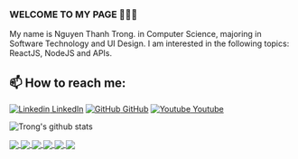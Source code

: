 ### WELCOME TO MY PAGE 👋👋👋
My name is Nguyen Thanh Trong. in Computer Science, majoring in Software Technology and UI Design. I am interested in the following topics: ReactJS, NodeJS and APIs.<br>
## 📫 How to reach me: 

[![Linkedin](https://i.stack.imgur.com/gVE0j.png) LinkedIn](https://www.linkedin.com/in/trongnguyen735/) [![GitHub](https://i.stack.imgur.com/tskMh.png) GitHub](https://github.com/trongeddy48/) [![Youtube](https://github.com/uvipen/introduction/blob/main/Youtube.png) Youtube](https://www.youtube.com/channel/UCkdugS2ZASDYRmkCzRup8wg)



![Trong's github stats](https://github-readme-stats-git-masterrstaa-rickstaa.vercel.app/api?username=trongeddy48&show_icons=true&theme=tokyonight&hide=contribs,prs,issues)

<a href="https://github.com/trongeddy48/WebEcommerce/">
  <!-- Change the `github-readme-stats.anuraghazra1.vercel.app` to `github-readme-stats.vercel.app`  -->
  <img align="center" src="https://github-readme-stats.anuraghazra1.vercel.app/api/pin/?username=trongeddy48&repo=WebEcommerce&theme=radical" />
</a>    
<a href="https://github.com/trongeddy48/PMTTN/">
  <!-- Change the `github-readme-stats.anuraghazra1.vercel.app` to `github-readme-stats.vercel.app`  -->
  <img align="center" src="https://github-readme-stats.anuraghazra1.vercel.app/api/pin/?username=trongeddy48&repo=PMTTN&theme=merko" />
</a>

<a href="https://github.com/trongeddy48/WebAPI_Movie/">
  <!-- Change the `github-readme-stats.anuraghazra1.vercel.app` to `github-readme-stats.vercel.app`  -->
  <img align="center" src="https://github-readme-stats.anuraghazra1.vercel.app/api/pin/?username=trongeddy48&repo=WebAPI_Movie&theme=gruvbox" />
</a>    
<a href="https://github.com/trongeddy48/Backend_node_GoodCare/">
  <!-- Change the `github-readme-stats.anuraghazra1.vercel.app` to `github-readme-stats.vercel.app`  -->
  <img align="center" src="https://github-readme-stats.anuraghazra1.vercel.app/api/pin/?username=trongeddy48&repo=Backend_node_GoodCare&theme=dark" />
</a>

<a href="https://github.com/trongeddy48/Frontend_react_GoodCare/">
  <!-- Change the `github-readme-stats.anuraghazra1.vercel.app` to `github-readme-stats.vercel.app`  -->
  <img align="center" src="https://github-readme-stats.anuraghazra1.vercel.app/api/pin/?username=trongeddy48&repo=Frontend_react_GoodCare&theme=onedark" />
</a>    
<a href="https://github.com/NguyenPhatThanhTai/Android_Project/">
  <!-- Change the `github-readme-stats.anuraghazra1.vercel.app` to `github-readme-stats.vercel.app`  -->
  <img align="center" src="https://github-readme-stats.anuraghazra1.vercel.app/api/pin/?username=NguyenPhatThanhTai&repo=Android_Project&theme=cobalt" />
</a>
